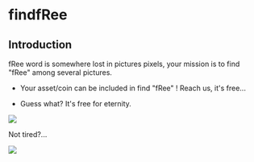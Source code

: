 # findfRee

## Introduction

fRee word is somewhere lost in pictures pixels, your mission is to find "fRee" among several pictures.

* Your asset/coin can be included in find "fRee" ! Reach us, it's free...

* Guess what? It's free for eternity.


![](/findfree1.png)

Not tired?...

![](/findfree2.png)



